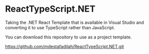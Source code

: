 # ReactTypeScript.NET
Taking the .NET React Template that is available in Visual Studio and converting it to use TypeScript rather than JavaScript. 

You can download this repository to use as a project template.

https://github.com/mdestafadilah/ReactTypeScript.NET.git
